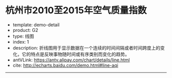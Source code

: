 # 杭州市2010至2015年空气质量指数

- template: demo-detail
- product: G2
- type: 线图
- index: 1
- description: 折线图用于显示数据在一个连续的时间间隔或者时间跨度上的变化，它的特点是反映事物随时间或有序类别而变化的趋势。
- antVLink: https://antv.alipay.com/chart/details/line.html
- cite: http://echarts.baidu.com/demo.html#line-aqi

----

<style>

  #c1 {
    position: relative;
  }

  #slider {
    position: absolute!important;
    bottom: 0px;
    margin: 5px 0px;
  }
</style>

<link rel="stylesheet" type="text/css" href="https://os.alipayobjects.com/rmsportal/UBXCMkzNVlaZYNs.css">
<script src="https://a.alipayobjects.com/g/datavis/g2-plugin-slider/1.2.0/slider.js"></script>

<script>
$('<h4 style="text-align: center;margin-bottom: 5px;">杭州市 2010-2015 年 AQI 指数</h4>').appendTo($('#c1'))
$('<div id="slider"></div>').appendTo('#c1');
$.getJSON('../../static/data/peking-aqi.json',function(data){
  var chart = new G2.Chart({
    id: 'c1',
    width : 1000,
    height : 400,
    animate: false
  });

  // g-plugin-silder 只支持数值类型的数据排序，所以将时间统一转换为时间戳
  for(var i = 0;i< data.length; i++) {
    var item = data[i];
    var time = item.date;
    item.date = new Date(time).getTime();
  }

  chart.source(data, {
    date: {
      type: 'time',
      mask: 'yyyy-mm-dd',
      tickCount: 7,
      alias: '日期',
      nice: false
    },
    aqi: {
      min: 0,
      ticks: [0, 50, 100, 150, 200, 300, 500],
      alias: 'AQI(空气质量指数)'
    }
  });
  chart.axis('aqi', {
    grid: null
  });
  chart.line().position('date*aqi');
  chart.guide().rect(['min', 0], ['max', 50], {
    fill: '#5AC405',
    fillOpacity: 0.4
  });
  chart.guide().rect(['min', 50], ['max', 100], {
    fill: '#F9C709',
    fillOpacity: 0.4 
  });
  chart.guide().rect(['min', 100], ['max', 150], {
    fill: '#FD942C',
    fillOpacity: 0.4
  });
  chart.guide().rect(['min', 150], ['max', 200], {
    fill: '#e4440D',
    fillOpacity: 0.4
  });
  chart.guide().rect(['min', 200], ['max', 300], {
    fill: '#810043',
    fillOpacity: 0.4
  });
  chart.guide().rect(['min', 300], ['max', 500], {
    fill: '#45001B',
    fillOpacity: 0.4
  });

  var slider = new G2.Plugin.slider({
    domId: "slider", //DOM id
    height: 26,
    xDim: 'date',
    yDim: 'aqi',
    charts: chart,
    start: '2011-06-02', // 起始原始数据
    end: '2012-03-10', // 结束原始数据
  });
  slider.render();
});
</script>
